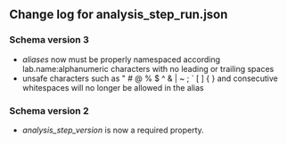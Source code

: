 ## Change log for analysis_step_run.json

### Schema version 3

* *aliases* now must be properly namespaced according lab.name:alphanumeric characters with no leading or trailing spaces
* unsafe characters such as " # @ % $ ^ & | ~ ; ` [ ] { } and consecutive whitespaces will no longer be allowed in the alias

### Schema version 2

* *analysis_step_version* is now a required property.
